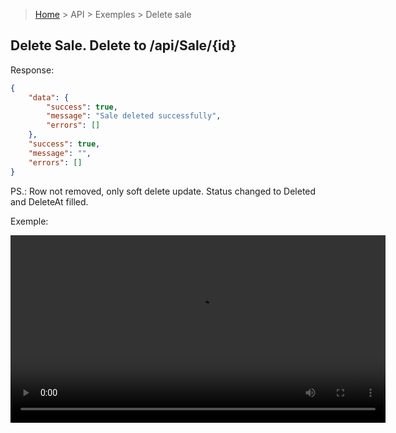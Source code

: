 > [Home](/README.md) > API > Exemples > Delete sale

## Delete Sale. Delete to /api/Sale/{id}

Response:

```json
{
    "data": {
        "success": true,
        "message": "Sale deleted successfully",
        "errors": []
    },
    "success": true,
    "message": "",
    "errors": []
}
```

PS.: Row not removed, only soft delete update. Status changed to Deleted and DeleteAt filled.

Exemple:
<p align="center">
    <video width="600" controls>
        <source src="../assets/movies/get-sales.mp4" type="video/mp4">
        Your browser does not support the video tag.
    </video>
</p>
